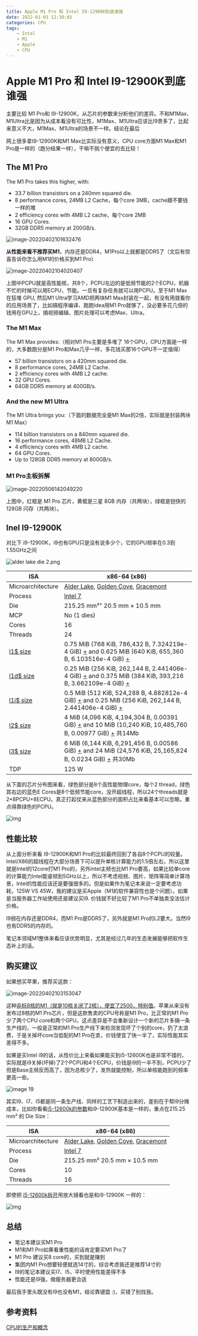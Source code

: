 ```yaml
---
title: Apple M1 Pro 和 Intel I9-12900K到底谁强
date: 2022-01-01 12:30:03
categories: CPU
tags:
    - Intel
    - M1
    - Apple
    - CPU
---
```


# Apple M1 Pro 和 Intel I9-12900K到底谁强

主要比较 M1 Pro和 I9-12900K，从芯片的参数来分析他们的差异。不和M1Max、M1Ultra比是因为从成本看没有可比性，M1Max、M1Ultra应该比I9贵多了，比起来意义不大，M1Max、M1Ultra的场景不一样。结论在最后

网上很多拿I9-12900K和M1 Max比实际没有意义，CPU core方面M1 Max和M1 Pro是一样的（跑分结果一样），干嘛不挑个便宜的去比较！

## **The M1 Pro**

The M1 Pro takes this higher, with:

- 33.7 billion transistors on a 240mm squared die.
- 8 performance cores, 24MB L2 Cache，每个core 3MB，cache跟不要钱一样的堆
- 2 efficiency cores with 4MB L2 cache，每个core 2MB
- 16 GPU Cores.
- 32GB DDR5 memory at 200GB/s.

![image-20220402101632476](/images/951413iMgBlog/image-20220402101632476-8873839.png)



**从性能来看不推荐买M1**，内存还是DDR4，M1Pro以上就都是DDR5了（文后有惊喜告诉你怎么用M1的价格买到M1 Pro） 

![image-20220402104020407](/images/951413iMgBlog/image-20220402104020407-8873873.png)

上图中PCPU就是高性能核，共8个，PCPU左边的是低频节能的2个ECPU，机器不忙的时候可以用ECPU，节能。一旦有复杂任务就可以用PCPU。至于M1 Max在狂堆 GPU, 然后M1 Ultra学习AMD把两块M1 Max封装在一起，有没有用就看你的应用场景了，比如搞程序编译、跑跑Idea用M1 Pro就够了，没必要多花几倍的钱用在GPU上，搞视频编辑、图片处理可以考虑Max、Ultra。

### **The M1 Max**

The M1 Max provides:（相对M1 Pro主要是多堆了 16个GPU，CPU方面是一样的，大多数跑分是M1 Pro和Max几乎一样，多花钱买那16个GPU不一定值得）

- 57 billion transistors on a 420mm squared die.
- 8 performance cores, 24MB L2 Cache.
- 2 efficiency cores with 4MB L2 cache.
- 32 GPU Cores.
- 64GB DDR5 memory at 400GB/s.

### **And the new M1 Ultra**

The M1 Ultra brings you:（下面的数据完全是M1 Max的2倍，实际就是封装两块M1 Max）

- 114 billion transistors on a 840mm squared die.
- 16 performance cores, 48MB L2 Cache.
- 4 efficiency cores with 4MB L2 cache.
- 64 GPU Cores.
- Up to 128GB DDR5 memory at 800GB/s.

### M1 Pro主板拆解

![image-20220506142049220](/images/951413iMgBlog/image-20220506142049220.png)

上图中，红框是 M1 Pro 芯片，黄框是三星 8GB 内存（共两块），绿框是铠侠的 128GB 闪存（共两块）。

## Inel I9-12900K

对比下 i9-12900K，i9也有GPU只是没有说多少个，它的GPU频率在0.3到1.55GHz之间

![alder lake die 2.png](/images/951413iMgBlog/400px-alder_lake_die_2.png)

| ISA                                                          | x86-64 (x86)                                                 |
| ------------------------------------------------------------ | ------------------------------------------------------------ |
| Microarchitecture                                            | [Alder Lake](https://en.wikichip.org/wiki/intel/microarchitectures/alder_lake), [Golden Cove](https://en.wikichip.org/wiki/intel/microarchitectures/golden_cove), [Gracemont](https://en.wikichip.org/wiki/intel/microarchitectures/gracemont) |
| Process                                                      | [Intel 7](https://en.wikichip.org/w/index.php?title=Intel_7_process&action=edit&redlink=1) |
| Die                                                          | 215.25 mm²" 20.5 mm × 10.5 mm                                |
| MCP                                                          | No (1 dies)                                                  |
| Cores                                                        | 16                                                           |
| Threads                                                      | 24                                                           |
| [l1$ size](https://en.wikichip.org/wiki/Property:l1$_size)   | 0.75 MiB (768 KiB, 786,432 B, 7.324219e-4 GiB) [+](https://en.wikichip.org/wiki/Special:SearchByProperty/:l1-24-20size/0.75-20MiB) and 0.625 MiB (640 KiB, 655,360 B, 6.103516e-4 GiB) [+](https://en.wikichip.org/wiki/Special:SearchByProperty/:l1-24-20size/0.625-20MiB) |
| [l1d$ size](https://en.wikichip.org/wiki/Property:l1d$_size) | 0.25 MiB (256 KiB, 262,144 B, 2.441406e-4 GiB) [+](https://en.wikichip.org/wiki/Special:SearchByProperty/:l1d-24-20size/0.25-20MiB) and 0.375 MiB (384 KiB, 393,216 B, 3.662109e-4 GiB) [+](https://en.wikichip.org/wiki/Special:SearchByProperty/:l1d-24-20size/0.375-20MiB) |
| [l1i$ size](https://en.wikichip.org/wiki/Property:l1i$_size) | 0.5 MiB (512 KiB, 524,288 B, 4.882812e-4 GiB) [+](https://en.wikichip.org/wiki/Special:SearchByProperty/:l1i-24-20size/0.5-20MiB) and 0.25 MiB (256 KiB, 262,144 B, 2.441406e-4 GiB) [+](https://en.wikichip.org/wiki/Special:SearchByProperty/:l1i-24-20size/0.25-20MiB) |
| [l2$ size](https://en.wikichip.org/wiki/Property:l2$_size)   | 4 MiB (4,096 KiB, 4,194,304 B, 0.00391 GiB) [+](https://en.wikichip.org/wiki/Special:SearchByProperty/:l2-24-20size/4-20MiB) and 10 MiB (10,240 KiB, 10,485,760 B, 0.00977 GiB) [+](https://en.wikichip.org/wiki/Special:SearchByProperty/:l2-24-20size/10-20MiB) 共14Mb |
| [l3$ size](https://en.wikichip.org/wiki/Property:l3$_size)   | 6 MiB (6,144 KiB, 6,291,456 B, 0.00586 GiB) [+](https://en.wikichip.org/wiki/Special:SearchByProperty/:l3-24-20size/6-20MiB) and 24 MiB (24,576 KiB, 25,165,824 B, 0.0234 GiB) [+](https://en.wikichip.org/wiki/Special:SearchByProperty/:l3-24-20size/24-20MiB) 共30Mb |
| TDP                                                          | 125 W                                                        |

从下面的芯片分布图来看，绿色部分是8个高性能物理core，每个2 thread，绿色其右边的蓝色E Cores是8个低频节能core，没开超线程，所以24个threads就是2*8PCPU+8ECPU。真正打起仗来从蓝色部分的面积占比来看基本可以忽略，重点得靠绿色的PCPU。

![img](/images/951413iMgBlog/arch2_small.jpg)



## 性能比较

从上面分析来看 I9-12900K和M1 Pro的比较最终回到了各自8个PCPU的较量。Intel/X86的超线程在大部分场景下可以提升单核计算能力的1.5倍左右，所以这里就是Intel的12core打M1 Pro的，另外Intel主频也比M1 Pro要高，如果比较单core的计算能力Intel能睿频到5GHz以上，所以不考虑视频、图片、矩阵等简单计算场景，Intel的性能应该还是要强很多的。但是如果作为笔记本来说一定要考虑功耗，125W VS 45W，我的建议是买Apple（M1的软件兼容性也是个问题）。如果是当服务器工作站使用还是建议买I9. 价钱就不好比较了M1 Pro不单独卖没法估计价格。

I9弱在内存还是DDR4，而M1 Pro是DDR5了，另外就是M1 Pro的L2要大。当然I9也有DDR5的内存的。

笔记本领域M1整体来看应该优势明显，尤其是经过几年的生态发展能够把软件生态补上的话。

## 购买建议

如果想买苹果，推荐买这款：

![image-20220402103153047](/images/951413iMgBlog/image-20220402103153047-8874337.png)

这种[非标8核的M1（就是10核关闭了2核），便宜了2500，特别值](https://ata.alibaba-inc.com/articles/211563)。苹果从来没有发布过8核的M1 Pro芯片，但是这款售卖的CPU号称是M1 Pro，比正常的M1 Pro少了两个CPU core和两个GPU。这点差异是不会重新设计一个新的芯片多搞一条生产线的，一般是正常的M1 Pro生产线下来检测发现坏了个别的core，扔了太浪费，于是关掉坏core当低配的M1 Pro在卖，价钱便宜了快一半了，实际性能其实差得不多。

如果是买Intel i9的话，从性价比上来看如果能买到i5-12600K也是非常不错的，实际就是i9关掉(坏掉)了2个PCPU和4个ECPU，价钱是i9的一半不到，PCPU少了但是Base主频反而高了，因为总核少了，发热就能控制，所以单核能跑到的频率更高一些。

![image 19](/images/951413iMgBlog/image_19.jpg)

其实I9、I7、I5都是同一条生产线、同样的工艺下制造出来的，差别在于帮I9分摊成本，比如你看看[i5-12600k的参数](https://en.wikichip.org/wiki/intel/core_i5/i5-12600k)和i9-12900K基本是一样的，重点在215.25 mm² 的 Die Size：

| ISA               | x86-64 (x86)                                                 |
| ----------------- | ------------------------------------------------------------ |
| Microarchitecture | [Alder Lake](https://en.wikichip.org/wiki/intel/microarchitectures/alder_lake), [Golden Cove](https://en.wikichip.org/wiki/intel/microarchitectures/golden_cove), [Gracemont](https://en.wikichip.org/wiki/intel/microarchitectures/gracemont) |
| Process           | [Intel 7](https://en.wikichip.org/w/index.php?title=Intel_7_process&action=edit&redlink=1) |
| Die               | 215.25 mm² 20.5 mm × 10.5 mm                                 |
| Cores             | 10                                                           |
| Threads           | 16                                                           |

即使把 [i5-12600k拆开](https://www.techpowerup.com/review/intel-core-i5-12600k-alder-lake-12th-gen/2.html)用放大镜看也是和i9-12900K 一样的：

![img](/images/951413iMgBlog/arch1_small.jpg)

## 总结

- 笔记本建议买M1 Pro
- M1和M1 Pro如果看重性能的话肯定要买M1 Pro了
- M1 Pro 建议买8 core的，买到就是赚到
- 集团内M1 Pro想要轻便就选14寸的，综合考虑我还是推荐14寸的
- I9的笔记本建议买I7、I5，平时使用性能差得不多
- 性能还是I9强，做服务器更合适 

最后我手里头既没有I9也没有M1，结论靠键盘 :)，买错了别找我。

## 参考资料

[CPU的生产和概念](https://ata.alibaba-inc.com/articles/211563)